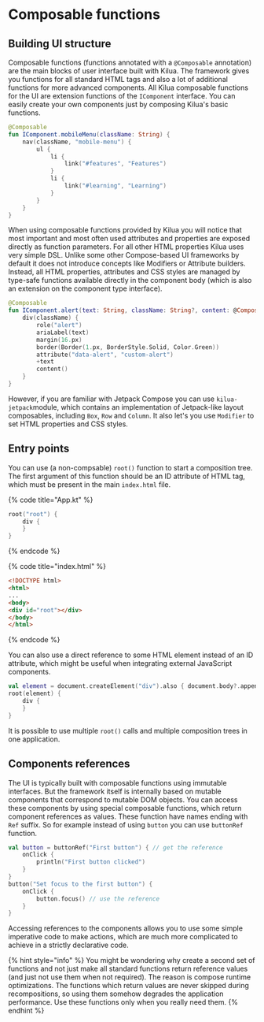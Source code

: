 # Composable functions

## Building UI structure

Composable functions (functions annotated with a `@Composable` annotation) are the main blocks of user interface built with Kilua. The framework gives you functions for all standard HTML tags and also a lot of additional functions for more advanced components. All Kilua composable functions for the UI are extension functions of the `IComponent` interface. You can easily create your own components just by composing Kilua's basic functions.

```kotlin
@Composable
fun IComponent.mobileMenu(className: String) {
    nav(className, "mobile-menu") {
        ul {
            li {
                link("#features", "Features")
            }
            li {
                link("#learning", "Learning")
            }
        }
    }
}
```

When using composable functions provided by Kilua you will notice that most important and most often used attributes and properties are exposed directly as function parameters. For all other HTML properties Kilua uses very simple DSL. Unlike some other Compose-based UI frameworks by default it does not introduce concepts like Modifiers or Attribute builders. Instead, all HTML properties, attributes and CSS styles are managed by type-safe functions available directly in the component body (which is also an extension on the component type interface).&#x20;

```kotlin
@Composable
fun IComponent.alert(text: String, className: String?, content: @Composable IDiv.() -> Unit = {}) {
    div(className) {
        role("alert")
        ariaLabel(text)
        margin(16.px)
        border(Border(1.px, BorderStyle.Solid, Color.Green))
        attribute("data-alert", "custom-alert")
        +text
        content()
    }
}
```

However, if you are familiar with Jetpack Compose you can use `kilua-jetpack`module, which contains an implementation of Jetpack-like layout composables, including `Box`, `Row` and `Column`. It also let's you use `Modifier` to set HTML properties and CSS styles.

## Entry points

You can use (a non-compsable) `root()` function to start a composition tree. The first argument of this function should be an ID attribute of HTML tag, which must be present in the main `index.html` file.

{% code title="App.kt" %}
```kotlin
root("root") {
    div {
    }
}
```
{% endcode %}

{% code title="index.html" %}
```html
<!DOCTYPE html>
<html>
...
<body>
<div id="root"></div>
</body>
</html>
```
{% endcode %}

You can also use a direct reference to some HTML element instead of an ID attribute, which might be useful when integrating external JavaScript components.

```kotlin
val element = document.createElement("div").also { document.body?.appendChild(it) }
root(element) {
    div {
    }
}
```

It is possible to use multiple `root()` calls and multiple composition trees in one application.

## Components references

The UI is typically built with composable functions using immutable interfaces. But the framework itself is internally based on mutable components that correspond to mutable DOM objects. You can access these components by using special composable functions, which return component references as values. These function have names ending with `Ref` suffix. So for example instead of using `button` you can use `buttonRef` function.

```kotlin
val button = buttonRef("First button") { // get the reference
    onClick {
        println("First button clicked")
    }
}
button("Set focus to the first button") {
    onClick {
        button.focus() // use the reference
    }
}
```

Accessing references to the components allows you to use some simple imperative code to make actions, which are much more complicated to achieve in a strictly declarative code.&#x20;

{% hint style="info" %}
You might be wondering why create a second set of functions and not just make all standard functions return reference values (and just not use them when not required). The reason is compose runtime optimizations. The functions which return values are never skipped during recompositions, so using them somehow degrades the application performance. Use these functions only when you really need them.
{% endhint %}
